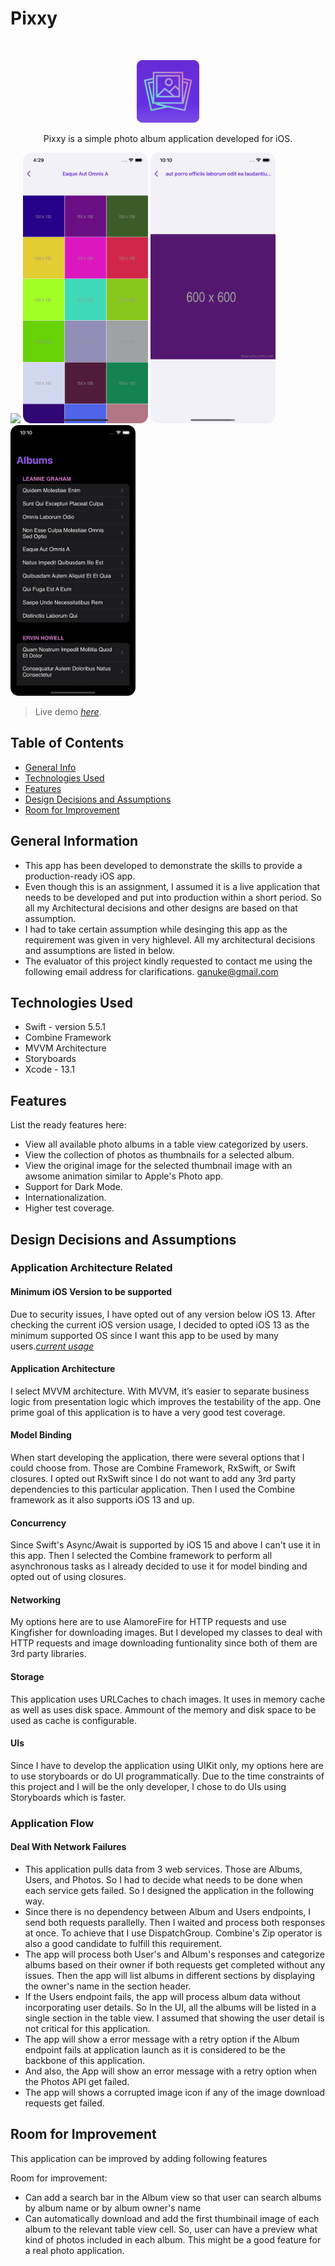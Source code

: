 # Pixxy
<br />
<p align="center">
    <img src="images/logo.png" alt="Logo" width="100" height="100">
  <p align="center">
    Pixxy is a simple photo album application developed for iOS.
  </p>
</p>

<p align="row">
<img src= "image/1.png" width="200" >
<img src= "images/2.png" width="200" >
<img src= "images/3.png" width="200" >
<img src= "images/4.png" width="200" >
</p>

> Live demo [_here_](https://drive.google.com/file/d/12NfmBl_SAlEjKJyxicrXPxXOwu_Pm762/view?usp=sharing). 

## Table of Contents
* [General Info](#general-information)
* [Technologies Used](#technologies-used)
* [Features](#features)
* [Design Decisions and Assumptions](#design-decisions-and-ssumptions)
* [Room for Improvement](#room-for-improvement)


## General Information
- This app has been developed to demonstrate the skills to provide a production-ready iOS app. 
- Even though this is an assignment, I assumed it is a live application that needs to be developed and put into production within a short period. So all my Architectural decisions and other designs are based on that assumption.
- I had to take certain assumption while desinging this app as the requirement was given in very highlevel. All my architectural decisions and assumptions are listed in below.
- The evaluator of this project kindly requested to contact me using the following email address for clarifications. ganuke@gmail.com


## Technologies Used
- Swift - version 5.5.1
- Combine Framework
- MVVM Architecture
- Storyboards
- Xcode - 13.1


## Features
List the ready features here:
- View all available photo albums in a table view categorized by users.
- View the collection of photos as thumbnails for a selected album.
- View the original image for the selected thumbnail image with an awsome animation similar to Apple's Photo app.
- Support for Dark Mode.
- Internationalization.
- Higher test coverage.


## Design Decisions and Assumptions

### Application Architecture Related

#### Minimum iOS Version to be supported
Due to security issues, I have opted out of any version below iOS 13. After checking the current iOS version usage, I decided to opted iOS 13 as the minimum supported OS since I want this app to be used by many users.[_current usage_](https://iosref.com/ios-usage)
 
#### Application Architecture
I select MVVM architecture. With MVVM, it’s easier to separate business logic from presentation logic which improves the testability of the app. One prime goal of this application is to have a very good test coverage.

#### Model Binding
When start developing the application, there were several options that I could choose from. Those are Combine Framework, RxSwift, or Swift closures. I opted out RxSwift since I do not want to add any 3rd party dependencies to this particular application. Then I used the Combine framework as it also supports iOS 13 and up. 

#### Concurrency
Since Swift's Async/Await is supported by iOS 15 and above I can't use it in this app. Then I selected the Combine framework to perform all asynchronous tasks as I already decided to use it for model binding and opted out of using closures.

#### Networking
My options here are to use AlamoreFire for HTTP requests and use Kingfisher for downloading images. But I developed my classes to deal with HTTP requests and image downloading funtionality since both of them are 3rd party libraries.

#### Storage
This application uses URLCaches to chach images. It uses in memory cache as well as uses disk space. Ammount of the memory and disk space to be used as cache is configurable. 

#### UIs
Since I have to develop the application using UIKit only, my options here are to use storyboards or do UI programmatically. Due to the time constraints of this project and I will be the only developer, I chose to do UIs using Storyboards which is faster.
 
### Application Flow

#### Deal With Network Failures
- This application pulls data from 3 web services. Those are Albums, Users, and Photos. So I had to decide what needs to be done when each service gets failed. So I designed the application in the following way. 
- Since there is no dependency between Album and Users endpoints, I send both requests parallelly. Then I waited and process both responses at once. To achieve that I use DispatchGroup. Combine's Zip operator is also a good candidate to fulfill this requirement.
- The app will process both User's and Album's responses and categorize albums based on their owner if both requests get completed without any issues. Then the app will list albums in different sections by displaying the owner's name in the section header. 
- If the Users endpoint fails, the app will process album data without incorporating user details. So In the UI, all the albums will be listed in a single section in the table view. I assumed that showing the user detail is not critical for this application. 
- The app will show a error message with a retry option if the Album endpoint fails at application launch as it is considered to be the backbone of this application.
- And also, the App will show an error message with a retry option when the Photos API get failed.
- The app will shows a corrupted image icon if any of the image download requests get failed. 


## Room for Improvement
This application can be improved by adding following features

Room for improvement:
- Can add a search bar in the Album view so that user can search albums by album name or by album owner's name
- Can automatically download and add the first thumbinail image of each album to the relevant table view cell. So, user can have a preview what kind of photos included in each album. This might be a good feature for a real photo application.



